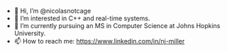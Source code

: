- 👋 Hi, I’m @nicolasnotcage
- 👀 I’m interested in C++ and real-time systems.
- 🌱 I’m currently pursuing an MS in Computer Science at Johns Hopkins University.
- 📫 How to reach me: https://www.linkedin.com/in/nj-miller

<!---
nicolasnotcage/nicolasnotcage is a ✨ special ✨ repository because its `README.md` (this file) appears on your GitHub profile.
You can click the Preview link to take a look at your changes.
--->
